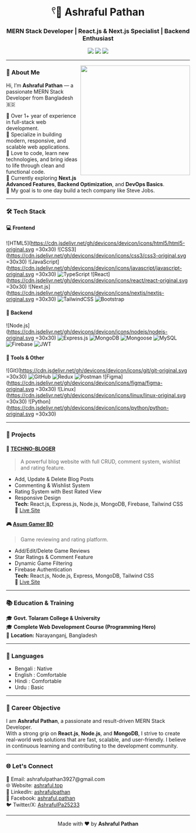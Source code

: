<h1 align="center">𓍢🌷͙ Ashraful Pathan</h1>

<h3 align="center">MERN Stack Developer | React.js & Next.js Specialist | Backend Enthusiast</h3>

<p align="center">
  <a href="https://ashraful.top" target="_blank"><img src="https://img.shields.io/badge/Portfolio-Visit-0e76a8?style=for-the-badge&logo=google-chrome&logoColor=white" /></a>
  <a href="mailto:ashrafulpathan3927@gmail.com"><img src="https://img.shields.io/badge/Email-ashrafulpathan3927@gmail.com-D14836?style=for-the-badge&logo=gmail&logoColor=white" /></a>
  <a href="https://www.linkedin.com/in/ashrafulpathan" target="_blank"><img src="https://img.shields.io/badge/LinkedIn-Connect-blue?style=for-the-badge&logo=linkedin&logoColor=white" /></a>
</p>

---

<img align="right" height="300" src="https://i.ibb.co.com/9kcsFzgz/Purple-4-1.jpg" />

### 👋 About Me

Hi, I’m **Ashraful Pathan** — a passionate MERN Stack Developer from Bangladesh 🇧🇩

🔹 Over 1+ year of experience in full-stack web development.  
🔹 Specialize in building modern, responsive, and scalable web applications.  
🔹 Love to code, learn new technologies, and bring ideas to life through clean and functional code.  
🔹 Currently exploring **Next.js Advanced Features**, **Backend Optimization**, and **DevOps Basics**.  
🔹 My goal is to one day build a tech company like Steve Jobs.

---

### 🛠️ Tech Stack

#### 💻 Frontend

![HTML5](https://cdn.jsdelivr.net/gh/devicons/devicon/icons/html5/html5-original.svg =30x30)
![CSS3](https://cdn.jsdelivr.net/gh/devicons/devicon/icons/css3/css3-original.svg =30x30)
![JavaScript](https://cdn.jsdelivr.net/gh/devicons/devicon/icons/javascript/javascript-original.svg =30x30)
![TypeScript](https://skillicons.dev/icons?i=typescript)
![React](https://cdn.jsdelivr.net/gh/devicons/devicon/icons/react/react-original.svg =30x30)
![Next.js](https://cdn.jsdelivr.net/gh/devicons/devicon/icons/nextjs/nextjs-original.svg =30x30)
![TailwindCSS](https://skillicons.dev/icons?i=tailwind)
![Bootstrap](https://skillicons.dev/icons?i=bootstrap)

#### 🧠 Backend

![Node.js](https://cdn.jsdelivr.net/gh/devicons/devicon/icons/nodejs/nodejs-original.svg =30x30)
![Express.js](https://skillicons.dev/icons?i=express)
![MongoDB](https://cdn.simpleicons.org/mongodb/47A248)
![Mongoose](https://skillicons.dev/icons?i=mongoose)
![MySQL](https://skillicons.dev/icons?i=mysql)
![Firebase](https://skillicons.dev/icons?i=firebase)
![JWT](https://skillicons.dev/icons?i=jwt)

#### 🧰 Tools & Other

![Git](https://cdn.jsdelivr.net/gh/devicons/devicon/icons/git/git-original.svg =30x30)
![GitHub](https://skillicons.dev/icons?i=github)
![Redux](https://skillicons.dev/icons?i=redux)
![Postman](https://skillicons.dev/icons?i=postman)
![Figma](https://cdn.jsdelivr.net/gh/devicons/devicon/icons/figma/figma-original.svg =30x30)
![Linux](https://cdn.jsdelivr.net/gh/devicons/devicon/icons/linux/linux-original.svg =30x30)
![Python](https://cdn.jsdelivr.net/gh/devicons/devicon/icons/python/python-original.svg =30x30)

---

### 📂 Projects

#### 🚀 [TECHNO-BLOGER](https://github.com/your-username/techno-bloger)

> A powerful blog website with full CRUD, comment system, wishlist and rating feature.

- Add, Update & Delete Blog Posts  
- Commenting & Wishlist System  
- Rating System with Best Rated View  
- Responsive Design  
**Tech:** React.js, Express.js, Node.js, MongoDB, Firebase, Tailwind CSS  
🔗 [Live Site](https://your-live-link.com)

#### 🎮 [Asum Gamer BD](https://github.com/your-username/asum-gamer-bd)

> Game reviewing and rating platform.

- Add/Edit/Delete Game Reviews  
- Star Ratings & Comment Feature  
- Dynamic Game Filtering  
- Firebase Authentication  
**Tech:** React.js, Node.js, Express, MongoDB, Tailwind CSS  
🔗 [Live Site](https://your-live-link.com)

---

### 📚 Education & Training

🎓 **Govt. Tolaram College & University**  
🎓 **Complete Web Development Course (Programming Hero)**  
📍 **Location:** Narayanganj, Bangladesh

---

### 💬 Languages

- Bengali : Native  
- English : Comfortable  
- Hindi : Comfortable  
- Urdu : Basic

---

### 🎯 Career Objective

I am **Ashraful Pathan**, a passionate and result-driven MERN Stack Developer.  
With a strong grip on **React.js**, **Node.js**, and **MongoDB**, I strive to create real-world web solutions that are fast, scalable, and user-friendly. I believe in continuous learning and contributing to the development community.

---

### 🌐 Let's Connect

<p align="left">
  📧 Email: ashrafulpathan3927@gmail.com  
  <br>🌐 Website: <a href="https://ashraful.top" target="_blank">ashraful.top</a>  
  <br>🔗 LinkedIn: <a href="https://www.linkedin.com/in/ashrafulpathan">ashrafulpathan</a>  
  <br>📘 Facebook: <a href="https://www.facebook.com/profile.php?id=100090953234693">ashraful.pathan</a>  
  <br>🐦 Twitter/X: <a href="https://x.com/AshrafulPa25233">AshrafulPa25233</a>  
</p>

---

<p align="center">
  Made with ❤️ by <strong>Ashraful Pathan</strong>
</p>
